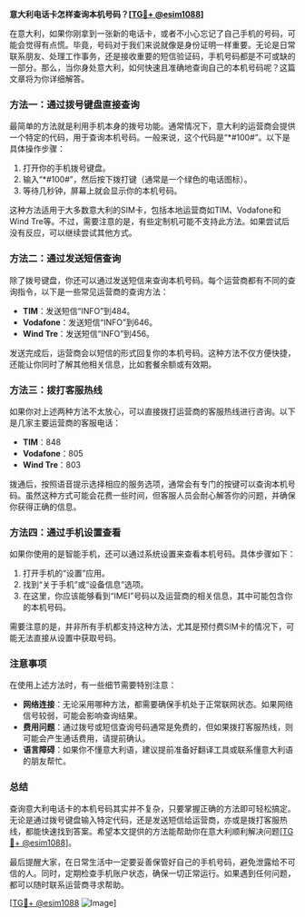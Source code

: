 **意大利电话卡怎样查询本机号码？[[TG💪+ @esim1088](https://t.me/s/esim1088)]**

在意大利，如果你刚拿到一张新的电话卡，或者不小心忘记了自己手机的号码，可能会觉得有点慌。毕竟，号码对于我们来说就像是身份证明一样重要。无论是日常联系朋友、处理工作事务，还是接收重要的短信验证码，手机号码都是不可或缺的一部分。那么，当你身处意大利，如何快速且准确地查询自己的本机号码呢？这篇文章将为你详细解答。

### **方法一：通过拨号键盘直接查询**
最简单的方法就是利用手机本身的拨号功能。通常情况下，意大利的运营商会提供一个特定的代码，用于查询本机号码。一般来说，这个代码是“*#100#”。以下是具体操作步骤：

1. 打开你的手机拨号键盘。
2. 输入“*#100#”，然后按下拨打键（通常是一个绿色的电话图标）。
3. 等待几秒钟，屏幕上就会显示你的本机号码。

这种方法适用于大多数意大利的SIM卡，包括本地运营商如TIM、Vodafone和Wind Tre等。不过，需要注意的是，有些定制机可能不支持此方法。如果尝试后没有反应，可以继续尝试其他方式。

### **方法二：通过发送短信查询**
除了拨号键盘，你还可以通过发送短信来查询本机号码。每个运营商都有不同的查询指令，以下是一些常见运营商的查询方法：

- **TIM**：发送短信“INFO”到484。
- **Vodafone**：发送短信“INFO”到646。
- **Wind Tre**：发送短信“INFO”到456。

发送完成后，运营商会以短信的形式回复你的本机号码。这种方法不仅方便快捷，还能让你同时了解其他相关信息，比如套餐余额或有效期。

### **方法三：拨打客服热线**
如果你对上述两种方法不太放心，可以直接拨打运营商的客服热线进行咨询。以下是几家主要运营商的客服电话：

- **TIM**：848
- **Vodafone**：805
- **Wind Tre**：803

拨通后，按照语音提示选择相应的服务选项，通常会有专门的按键可以查询本机号码。虽然这种方式可能会花费一些时间，但客服人员会耐心解答你的问题，并确保你获得正确的信息。

### **方法四：通过手机设置查看**
如果你使用的是智能手机，还可以通过系统设置来查看本机号码。具体步骤如下：

1. 打开手机的“设置”应用。
2. 找到“关于手机”或“设备信息”选项。
3. 在这里，你应该能够看到“IMEI”号码以及运营商的相关信息，其中可能包含你的本机号码。

需要注意的是，并非所有手机都支持这种方法，尤其是预付费SIM卡的情况下，可能无法直接从设置中获取号码。

### **注意事项**
在使用上述方法时，有一些细节需要特别注意：

- **网络连接**：无论采用哪种方法，都需要确保手机处于正常联网状态。如果网络信号较弱，可能会影响查询结果。
- **费用问题**：通过拨号或短信查询号码通常是免费的，但如果拨打客服热线，则可能会产生通话费用，请提前确认。
- **语言障碍**：如果你不懂意大利语，建议提前准备好翻译工具或联系懂意大利语的朋友帮忙。

### **总结**
查询意大利电话卡的本机号码其实并不复杂，只要掌握正确的方法即可轻松搞定。无论是通过拨号键盘输入特定代码，还是发送短信给运营商，亦或是拨打客服热线，都能快速找到答案。希望本文提供的方法能帮助你在意大利顺利解决问题[[TG💪+ @esim1088](https://t.me/s/esim1088)]。

最后提醒大家，在日常生活中一定要妥善保管好自己的手机号码，避免泄露给不可信的人。同时，定期检查手机账户状态，确保一切正常运行。如果遇到任何问题，都可以随时联系运营商寻求帮助。

[[TG💪+ @esim1088](https://t.me/s/esim1088) ![Image](https://i.postimg.cc/4NQfJmqS/Snipaste-2025-05-13-00-14-12.png)]